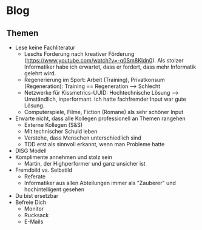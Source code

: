 # Blog

## Themen

- Lese keine Fachliteratur
  - Leschs Forderung nach kreativer Förderung (https://www.youtube.com/watch?v=-q0Sm8Kldn0). Als stolzer Informatiker habe ich erwartet, dass er fordert, dass mehr Informatik gelehrt wird.
  - Regenerierung im Sport: Arbeit (Training), Privatkonsum (Regeneration): Training == Regeneration --> Schlecht
  - Netzwerke für Kissmetrics-UUID: Hochtechnische Lösung --> Umständlich, inperformant. Ich hatte fachfremder Input war gute Lösung.
  - Computerspiele, Filme, Fiction (Romane) als sehr schöner Input
- Erwarte nicht, dass alle Kollegen professionell an Themen rangehen
  - Externe Kollegen (S&S)
  - Mit technischer Schuld leben
  - Verstehe, dass Menschen unterschiedlich sind
  - TDD erst als sinnvoll erkannt, wenn man Probleme hatte
- DISG Modell
- Komplimente annehmen und stolz sein
  - Martin, der Highperformer und ganz unsicher ist
- Fremdbild vs. Selbstild
  - Referate
  - Informatiker aus allen Abteilungen immer als "Zauberer" und hochintelligent gesehen
- Du bist ersetzbar
- Befreie Dich
  - Monitor
  - Rucksack
  - E-Mails
